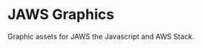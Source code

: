 JAWS Graphics
=================================

Graphic assets for JAWS the Javascript and AWS Stack. 
